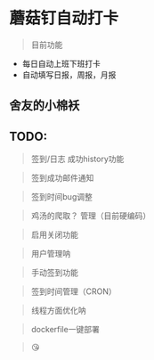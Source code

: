 
# 蘑菇钉自动打卡

> 目前功能

- 每日自动上班下班打卡
- 自动填写日报，周报，月报
    
## 舍友的小棉袄

## TODO:

>签到/日志 成功history功能 

>签到成功邮件通知

>签到时间bug调整

> 鸡汤的爬取？ 管理（目前硬编码）

>启用关闭功能
    
> 用户管理呐 
    
>手动签到功能

> 签到时间管理（CRON）

> 线程方面优化呐

> dockerfile一键部署

> 😘